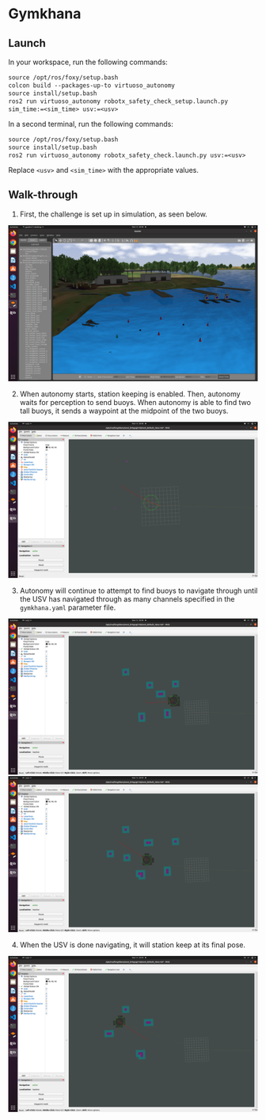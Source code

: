 # Gymkhana

## Launch

In your workspace, run the following commands:
```
source /opt/ros/foxy/setup.bash
colcon build --packages-up-to virtuoso_autonomy
source install/setup.bash
ros2 run virtuoso_autonomy robotx_safety_check_setup.launch.py sim_time:=<sim_time> usv:=<usv>
```

In a second terminal, run the following commands:
```
source /opt/ros/foxy/setup.bash
source install/setup.bash
ros2 run virtuoso_autonomy robotx_safety_check.launch.py usv:=<usv>
```

Replace `<usv>` and `<sim_time>` with the appropriate values.

## Walk-through

1. First, the challenge is set up in simulation, as seen below.

![Gymkhana simulation](/documentation/images/robotx_gymkhana1.png)

2. When autonomy starts, station keeping is enabled. Then, autonomy waits for perception to send buoys. When autonomy is able to find two tall buoys, it sends a waypoint at the midpoint of the two buoys.

![First navigation](/documentation/images/robotx_gymkhana2.png)

3. Autonomy will continue to attempt to find buoys to navigate through until the USV has navigated through as many channels specified in the `gymkhana.yaml` parameter file.

![Navigation](/documentation/images/robotx_gymkhana3.png)
![Navigation](/documentation/images/robotx_gymkhana4.png)

4. When the USV is done navigating, it will station keep at its final pose.

![Final station keeping](/documentation/images/robotx_gymkhana5.png)
